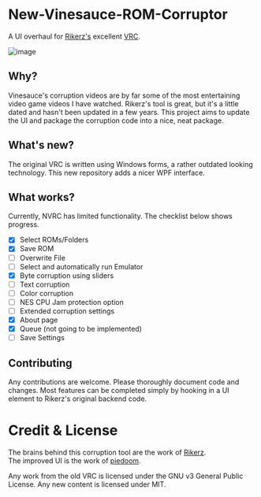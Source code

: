 # New-Vinesauce-ROM-Corruptor
A UI overhaul for [Rikerz's](https://github.com/rikerz) excellent [VRC](https://github.com/Rikerz/VRC).

![image](https://cloud.githubusercontent.com/assets/8846211/16901668/24fb41a2-4c18-11e6-877d-23db18804abb.png)

## Why?
Vinesauce's corruption videos are by far some of the most entertaining video game videos I have watched.  Rikerz's tool is great, but it's a little dated and hasn't been updated in a few years.  This project aims to update the UI and package the corruption code into a nice, neat package.

## What's new?
The original VRC is written using Windows forms, a rather outdated looking technology.  This new repository adds a nicer WPF interface.

## What works?
Currently, NVRC has limited functionality.  The checklist below shows progress.

- [X] Select ROMs/Folders
- [X] Save ROM
- [ ] Overwrite File
- [ ] Select and automatically run Emulator
- [X] Byte corruption using sliders
- [ ] Text corruption
- [ ] Color corruption
- [ ] NES CPU Jam protection option
- [ ] Extended corruption settings
- [X] About page
- [X] Queue (not going to be implemented)
- [ ] Save Settings

## Contributing
Any contributions are welcome.  Please thoroughly document code and changes.  Most features can be completed simply by hooking in a UI element to Rikerz's original backend code.

# Credit & License
The brains behind this corruption tool are the work of [Rikerz](https://github.com/rikerz).  
The improved UI is the work of [piedoom](https://github.com/piedoom).

Any work from the old VRC is licensed under the GNU v3 General Public License.  Any new content is licensed under MIT.
